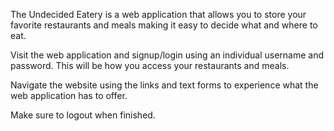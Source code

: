 The Undecided Eatery is a web application that allows you to store your favorite restaurants and meals making it easy to decide what and where to eat. 

Visit the web application and signup/login using an individual username and password. This will be how you access your restaurants and meals. 

Navigate the website using the links and text forms to experience what the web application has to offer. 

Make sure to logout when finished. 